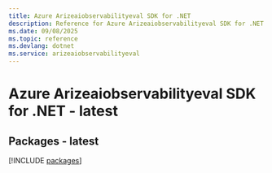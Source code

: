 ```yaml
---
title: Azure Arizeaiobservabilityeval SDK for .NET
description: Reference for Azure Arizeaiobservabilityeval SDK for .NET
ms.date: 09/08/2025
ms.topic: reference
ms.devlang: dotnet
ms.service: arizeaiobservabilityeval
---
```

# Azure Arizeaiobservabilityeval SDK for .NET - latest
## Packages - latest
[!INCLUDE [packages](arizeaiobservabilityeval-index.md)]